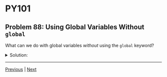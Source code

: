 # PY101
## Problem 88: Using Global Variables Without `global`

What can we do with global variables *without* using the `global` keyword?

<details>
<summary>Solution:</summary>

You can read or access global variables without using the `global` keyword, but you cannot reassign them.

Examples:
```python
# Reading global variables (no 'global' needed):
message = "Hello"
count = 5

def display():
    print(message)  # Can read global variables
    print(count * 2)  # Can use them in expressions

display()
```

```python
# You can also call methods on global objects:
my_list = [1, 2, 3]

def show_list():
    print(my_list)       # Can read
    print(len(my_list))  # Can use in function calls
    # But can't do: my_list = [4, 5, 6]  # Would create local variable

show_list()
```

```python
# What you CAN'T do without 'global':
counter = 0

def increment():
    counter += 1  # UnboundLocalError!
    # Python sees assignment and assumes counter is local
    # But then tries to read it before it's defined

# increment()  # This would error
```

</details>

---

[Previous](087.md) | [Next](089.md)

